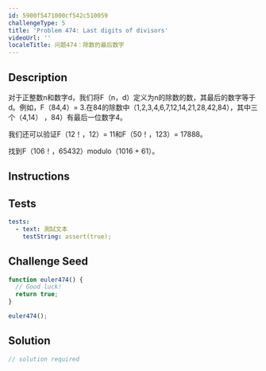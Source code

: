 ```yaml
---
id: 5900f5471000cf542c510059
challengeType: 5
title: 'Problem 474: Last digits of divisors'
videoUrl: ''
localeTitle: 问题474：除数的最后数字
---
```


## Description
<section id="description">对于正整数n和数字d，我们将F（n，d）定义为n的除数的数，其最后的数字等于d。例如，F（84,4）= 3.在84的除数中（1,2,3,4,6,7,12,14,21,28,42,84），其中三个（4,14） ，84）有最后一位数字4。 <p>我们还可以验证F（12！，12）= 11和F（50！，123）= 17888。 </p><p>找到F（106！，65432）modulo（1016 + 61）。 </p></section>

## Instructions
<section id="instructions">
</section>

## Tests
<section id='tests'>

```yml
tests:
  - text: 測試文本
    testString: assert(true);

```

</section>

## Challenge Seed
<section id='challengeSeed'>

<div id='js-seed'>

```js
function euler474() {
  // Good luck!
  return true;
}

euler474();

```

</div>



</section>

## Solution
<section id='solution'>

```js
// solution required
```
</section>
